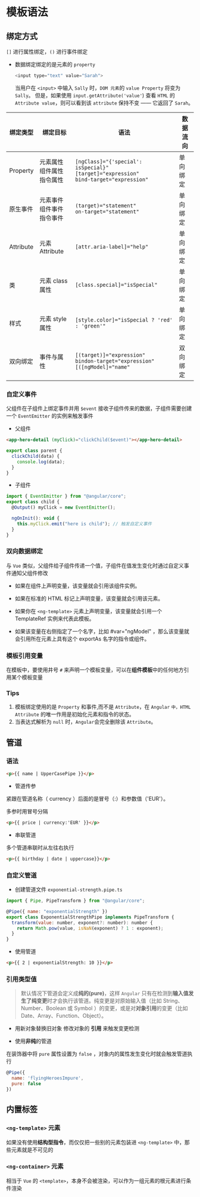 <author-info date="1631151755994"></author-info>

# 模板语法

## 绑定方式

`[]` 进行属性绑定，`()` 进行事件绑定

- 数据绑定绑定的是元素的 `property`
  ```js
  <input type="text" value="Sarah">
  ```
  当用户在 `<input>` 中输入 `Sally` 时，`DOM 元素`的 `value Property` 将变为 `Sally`。 但是，如果使用 `input.getAttribute('value'`) 查看 `HTML` 的 `Attribute value`，则可以看到该 `attribute` 保持不变 —— 它返回了 `Sarah`。

| 绑定类型  | 绑定目标                           | 语法                                                                                              | 数据流向 |
| --------- | ---------------------------------- | ------------------------------------------------------------------------------------------------- | -------- |
| Property  | 元素属性<br/>组件属性<br/>指令属性 | `[ngClass]="{'special': isSpecial}"`<br/> `[target]="expression"`<br/> `bind-target="expression"` | 单向绑定 |
| 原生事件  | 元素事件<br/>组件事件<br/>指令事件 | `(target)="statement"`<br/> `on-target="statement"`                                               | 单向绑定 |
| Attribute | 元素 Attribute                     | `[attr.aria-label]="help"`                                                                        | 单向绑定 |
| 类        | 元素 class 属性                    | `[class.special]="isSpecial"`                                                                     | 单向绑定 |
| 样式      | 元素 style 属性                    | `[style.color]="isSpecial ? 'red' : 'green'"`                                                     | 单向绑定 |
| 双向绑定  | 事件与属性                         | `[(target)]="expression"`<br/>`bindon-target="expression"`<br/>`[([ngModel]="name"`               | 双向绑定 |

### 自定义事件

父组件在子组件上绑定事件并用 `$event` 接收子组件传来的数据，子组件需要创建一个 `EventEmitter` 的实例来触发事件

- 父组件

```html
<app-hero-detail (myClick)="clickChild($event)"></app-hero-detail>
```

```js
export class parent {
  clickChild(data) {
    console.log(data);
  }
}
```

- 子组件

```js
import { EventEmitter } from "@angular/core";
export class child {
  @Output() myClick = new EventEmitter();

  ngOnInit(): void {
    this.myClick.emit("here is child"); // 触发自定义事件
  }
}
```

### 双向数据绑定

与 `Vue` 类似，父组件给子组件传递一个值，子组件在值发生变化时通过自定义事件通知父组件修改

- 如果在组件上声明变量，该变量就会引用该组件实例。

- 如果在标准的 HTML 标记上声明变量，该变量就会引用该元素。

- 如果你在 `<ng-template>` 元素上声明变量，该变量就会引用一个 TemplateRef 实例来代表此模板。

- 如果该变量在右侧指定了一个名字，比如 #var="ngModel" ，那么该变量就会引用所在元素上具有这个 exportAs 名字的指令或组件。

### 模板引用变量

在模板中，要使用井号 `#` 来声明一个模板变量，可以在**组件模板**中的任何地方引用某个模板变量

### Tips

1. 模板绑定使用的是 `Property` 和事件,而不是 `Attribute`，在 `Angular` `中，HTML Attribute` 的唯一作用是初始化元素和指令的状态。
2. 当表达式解析为 `null` 时，`Angular`会完全删除该 `Attribute`。

## 管道

### 语法

```html
<p>{{ name | UpperCasePipe }}</p>
```

- 管道传参

紧跟在管道名称（ currency ）后面的是冒号（:）和参数值（'EUR'）。

多参时用冒号分隔

```html
<p>{{ price | currency:'EUR' }}</p>
```

- 串联管道

多个管道串联时从左往右执行

```html
<p>{{ birthday | date | uppercase}}</p>
```

### 自定义管道

- 创建管道文件 `exponential-strength.pipe.ts`

```js
import { Pipe, PipeTransform } from "@angular/core";

@Pipe({ name: "exponentialStrength" })
export class ExponentialStrengthPipe implements PipeTransform {
  transform(value: number, exponent?: number): number {
    return Math.pow(value, isNaN(exponent) ? 1 : exponent);
  }
}
```

- 使用管道

```html
<p>{{ 2 | exponentialStrength: 10 }}</p>
```

### 引用类型值

> 默认情况下管道会定义成**纯的(pure)**，这样 `Angular` 只有在检测到**输入值发生了纯变更**时才会执行该管道。纯变更是对原始输入值（比如 String、Number、Boolean 或 Symbol ）的变更，或是对**对象引用**的变更（比如 Date、Array、Function、Object）。

- 用新对象替换旧对象
  修改对象的 **引用** 来触发变更检测

- 使用**非纯**的管道

在装饰器中将 `pure` 属性设置为 `false` ，对象内的属性发生变化时就会触发管道执行

```js
@Pipe({
  name: 'flyingHeroesImpure',
  pure: false
})
```

## 内置标签

### `<ng-template>` 元素

如果没有使用**结构型指令**，而仅仅把一些别的元素包装进 `<ng-template>` 中，那些元素就是不可见的

### `<ng-container>` 元素

相当于 `Vue` 的 `<template>`，本身不会被渲染，可以作为一组元素的根元素进行条件渲染
